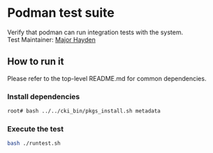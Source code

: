 # Podman test suite
Verify that podman can run integration tests with the system. \
Test Maintainer: [Major Hayden](mailto:major@redhat.com)

## How to run it
Please refer to the top-level README.md for common dependencies.

### Install dependencies
```bash
root# bash ../../cki_bin/pkgs_install.sh metadata
```

### Execute the test
```bash
bash ./runtest.sh
```
